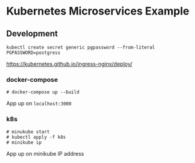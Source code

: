 # Kubernetes Microservices Example

## Development
`kubectl create secret generic pgpassword --from-literal PGPASSWORD=postgress`

https://kubernetes.github.io/ingress-nginx/deploy/

### docker-compose
`# docker-compose up --build`

App up on `localhost:3000`

### k8s
```
# minukube start
# kubectl apply -f k8s
# minikube ip
```
App up on minikube IP address
